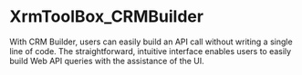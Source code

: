 # XrmToolBox_CRMBuilder
With CRM Builder, users can easily build an API call without writing a single line of code. The straightforward, intuitive interface enables users to easily build Web API queries with the assistance of the UI.
